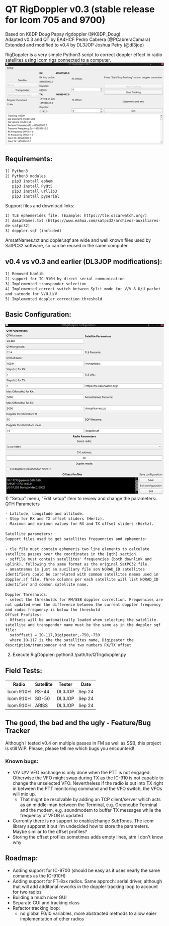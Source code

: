 # QT RigDoppler v0.3 (stable release for Icom 705 and 9700)

Based on K8DP Doug Papay rigdoppler (@K8DP_Doug)  
Adapted v0.3 and QT by EA4HCF Pedro Cabrera (@PCabreraCamara)  
Extended and modified to v0.4 by DL3JOP Joshua Petry (@dl3jop)
  
RigDoppler is a very simple Python3 script to correct doppler effect in radio satellites using Icom rigs connected to a computer.
<picture>
 <source media="(prefers-color-scheme: dark)" srcset="https://github.com/dl3jop/QTrigdoppler/blob/main/images/mainWindow.png">
 <source media="(prefers-color-scheme: light)" srcset="https://github.com/dl3jop/QTrigdoppler/blob/main/images/mainWindow.png">
 <img alt="Shows QTRigDoppler GUI." src="https://github.com/dl3jop/QTrigdoppler/blob/main/images/mainWindow.png">
</picture>  
  
## Requirements:  
    1) Python3  
    2) Python3 modules
       pip3 install ephem
       pip3 install PyQt5
       pip3 install urllib3
       pip3 install pyserial
  
Support files and download links:  

    1) TLE ephemerides file. (Example: https://tle.oscarwatch.org/)   
    2) AmsatNames.txt (https://www.ea5wa.com/satpc32/archivos-auxiliares-de-satpc32)   
    3) doppler.sqf (included)

  
AmsatNames.txt and dopler.sqf are wide and well known files used by SatPC32 software, so can be reused in the same computer.  

## v0.4 vs v0.3 and earlier (DL3JOP modifications):
    1) Removed hamlib
    2) support for IC-910H by direct serial communication
    3) Implemented transponder selection
    4) Implemented correct switch between Split mode for V/V & U/U packet and satmode for V/U,U/V
    5) Implemented doppler correction threshold
    
## Basic Configuration:
<picture>
 <source media="(prefers-color-scheme: dark)" srcset="https://github.com/dl3jop/QTrigdoppler/blob/main/images/menu_config.png">
 <source media="(prefers-color-scheme: light)" srcset="https://github.com/dl3jop/QTrigdoppler/blob/main/images/menu_config.png">
 <img alt="Shows the GUI for editing config." src="https://github.com/dl3jop/QTrigdoppler/blob/main/images/menu_config.png">
</picture>  
    1) "Setup" menu, "Edit setup" item to review and change the parameters:. QTH Parameters


    
    - Latitude, Longitude and altitude.
    - Step for RX and TX offset sliders (Hertz).
    - Maximun and minimun values for RX and TX offset sliders (Hertz).

    Satellite parameters:
    Support files used to get satellites frequencies and ephemeris:

    - tle_file must contain ephemeris two line elements to calculate satellite passes over the coordinates in the [qth] section.
    - sqffile must contain satellites' frequencies (both downlink and uplink), following the same format as the original SatPC32 file.
    - amsatnames is just an auxiliary file son NORAD_ID satellites identifiers could be correlated with common satellites names used in doppler.sf file. Three columns per each satellite will list NORAD_ID identifier and common satellite name.

    Doppler Thresholds:
    - select the thresholds for FM/SSB doppler correction. Frequencies are not updated when the difference between the current doppler frequency and radio frequency is below the threshold
    Offset Profiles:
    - Offsets will be automatically loaded when selecting the satellite. satellite and transponder name must be the same as in the doppler sqf file:
      satoffset1 = IO-117,Digipeater,-750,-750
      where IO-117 is the the satellites name, Digipeater the description/transponder and the two numbers RX/TX offset


        
  
  
  2) Execute RigDoppler: python3 /path/to/QTrigdoppler.py        
        
## Field Tests:

|     Radio     |   Satellite   |     Tester    |     Date    |
| ------------- | ------------- | ------------- | ----------- |
|  Icom 910H    |  RS-44        |     DL3JOP    |   Sep 24    |
|  Icom 910H    |  SO-50        |     DL3JOP    |   Sep 24    |
|  Icom 910H    |  ARISS        |     DL3JOP    |   Sep 24    |


## The good, the bad and the ugly - Feature/Bug Tracker

Although I tested v0.4 on multiple passes in FM as well as SSB, this project is still WIP. Please, please tell me which bugs you encounterd!
### Known bugs:
  - V/V U/V VFO exchange is only done when the PTT is not engaged. Otherwise the VFO might swap during TX as the IC-910 is not capable to change the unselected VFO. Nevertheless if the radio is put into TX right in between the PTT monitoring command and the VFO switch, the VFOs will mix up.
    - That might be resolvable by adding an TCP client/server which acts as an middle-man between the Terminal, e.g. Greencube Terminal and the modem, e.g. soundmodem to buffer TX messages while the frequency of VFOB is updated
  - Currently there is no support to enable/change SubTones. The icom library supporst it but I'm undecided how to store the parameters. Maybe similar to the offset profiles?
  - Storing the offset profiles sometimes adds empty lines, atm I don't know why   

## Roadmap:
  - Adding support for IC-9700 (should be easy as it uses nearly the same comands as the IC-910H)
  - Adding support for FT-8xx radios. Same approch: serial driver, although that will add additonal reworks in the doppler tracking loop to account for two radios
  - Building a much nicer GUI
  - Separate GUI and tracking class
  - Refactor tracking loop:
    - no global F0/I0 variables, more abstracted methods to allow eaier implementation of other radios
